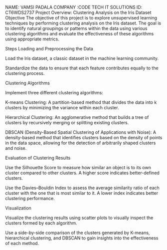 NAME: VAMSI PADALA
COMPANY :CODE TECH IT SOLUTIONS
ID: CT6WDS2737
Project Overview: Clustering Analysis on the Iris Dataset
Objective
The objective of this project is to explore unsupervised learning techniques by performing clustering analysis on the Iris dataset. The goal is to identify natural groupings or patterns within the data using various clustering algorithms and evaluate the effectiveness of these algorithms using appropriate metrics.

Steps
Loading and Preprocessing the Data

Load the Iris dataset, a classic dataset in the machine learning community.

Standardize the data to ensure that each feature contributes equally to the clustering process.

Clustering Algorithms

Implement three different clustering algorithms:

K-means Clustering: A partition-based method that divides the data into k clusters by minimizing the variance within each cluster.

Hierarchical Clustering: An agglomerative method that builds a tree of clusters by recursively merging or splitting existing clusters.

DBSCAN (Density-Based Spatial Clustering of Applications with Noise): A density-based method that identifies clusters based on the density of points in the data space, allowing for the detection of arbitrarily shaped clusters and noise.

Evaluation of Clustering Results

Use the Silhouette Score to measure how similar an object is to its own cluster compared to other clusters. A higher score indicates better-defined clusters.

Use the Davies–Bouldin Index to assess the average similarity ratio of each cluster with the one that is most similar to it. A lower index indicates better clustering performance.

Visualization

Visualize the clustering results using scatter plots to visually inspect the clusters formed by each algorithm.

Use a side-by-side comparison of the clusters generated by K-means, hierarchical clustering, and DBSCAN to gain insights into the effectiveness of each method.
